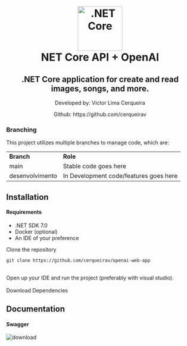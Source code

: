 <div align="center">
	<h1 align="center">
	    <img height="120" width="120" alt=".NET Core" src="https://upload.wikimedia.org/wikipedia/commons/thumb/e/ee/.NET_Core_Logo.svg/2048px-.NET_Core_Logo.svg.png" />
	    <br> NET Core API + OpenAI 
	</h1>
	<h2>.NET Core application for create and read images, songs, and more.</h2>
	<p>Developed by: Victor Lima Cerqueira</p>
	<p>Github: https://github.com/cerqueirav</p>
</div>

### Branching
This project utilizes multiple branches to manage code, which are:
<table>
    <tr>
        <td><b>Branch</b></td>
        <td><b>Role</b></td>
    </tr>
    <tr>
        <td>main</td>
        <td>Stable code goes here</td>
    </tr>
     <tr>
        <td>desenvolvimento</td>
        <td>In Development code/features goes here</td>
      </tr>
</table>

## Installation

#### Requirements
<ul>
  <li>.NET SDK 7.0</li>
  <li> Docker (optional)</li>
  <li>An IDE of your preference</li>
</ul>

Clone the repository

```
git clone https://github.com/cerqueirav/openai-web-app
```
<br/>
Open up your IDE and run the project (preferably with visual studio).
<br/><br/>
Download Dependencies

## Documentation

#### Swagger

![download](https://user-images.githubusercontent.com/34761298/232272545-97fbb5ac-ebe3-4b74-b57d-99676e57baf3.png)